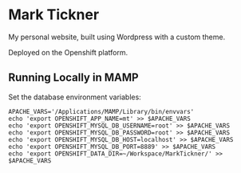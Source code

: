 # Mark Tickner

My personal website, built using Wordpress with a custom theme.

Deployed on the Openshift platform.

## Running Locally in MAMP

Set the database environment variables:

    APACHE_VARS='/Applications/MAMP/Library/bin/envvars'
    echo 'export OPENSHIFT_APP_NAME=mt' >> $APACHE_VARS
    echo 'export OPENSHIFT_MYSQL_DB_USERNAME=root' >> $APACHE_VARS
    echo 'export OPENSHIFT_MYSQL_DB_PASSWORD=root' >> $APACHE_VARS
    echo 'export OPENSHIFT_MYSQL_DB_HOST=localhost' >> $APACHE_VARS
    echo 'export OPENSHIFT_MYSQL_DB_PORT=8889' >> $APACHE_VARS
    echo 'export OPENSHIFT_DATA_DIR=~/Workspace/MarkTickner/' >> $APACHE_VARS